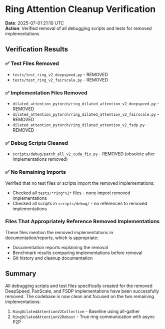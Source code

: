 # Ring Attention Cleanup Verification

**Date**: 2025-07-01 21:10 UTC  
**Action**: Verified removal of all debugging scripts and tests for removed implementations

## Verification Results

### ✅ Test Files Removed
- `tests/test_ring_v2_deepspeed.py` - REMOVED
- `tests/test_ring_v2_fairscale.py` - REMOVED

### ✅ Implementation Files Removed
- `dilated_attention_pytorch/ring_dilated_attention_v2_deepspeed.py` - REMOVED
- `dilated_attention_pytorch/ring_dilated_attention_v2_fairscale.py` - REMOVED
- `dilated_attention_pytorch/ring_dilated_attention_v2_fsdp.py` - REMOVED

### ✅ Debug Scripts Cleaned
- `scripts/debug/patch_all_v2_cuda_fix.py` - REMOVED (obsolete after implementations removed)

### ✅ No Remaining Imports
Verified that no test files or scripts import the removed implementations:
- Checked all `tests/*ring*v2*` files - none import removed implementations
- Checked all scripts in `scripts/debug/` - no references to removed implementations

### Files That Appropriately Reference Removed Implementations
These files mention the removed implementations in documentation/reports, which is appropriate:
- Documentation reports explaining the removal
- Benchmark results comparing implementations before removal
- Git history and cleanup documentation

## Summary
All debugging scripts and test files specifically created for the removed DeepSpeed, FairScale, and FSDP implementations have been successfully removed. The codebase is now clean and focused on the two remaining implementations:
1. `RingDilatedAttentionV2Collective` - Baseline using all-gather
2. `RingDilatedAttentionV2Robust` - True ring communication with async P2P